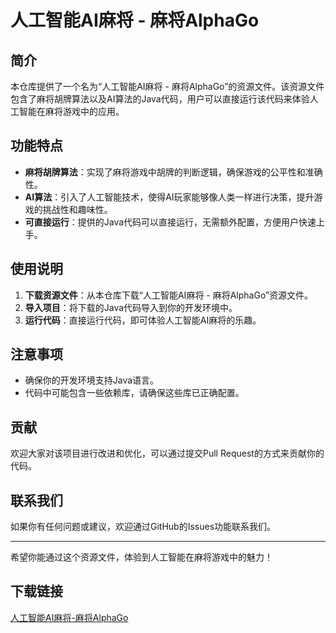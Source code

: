 # 人工智能AI麻将 - 麻将AlphaGo

## 简介

本仓库提供了一个名为“人工智能AI麻将 - 麻将AlphaGo”的资源文件。该资源文件包含了麻将胡牌算法以及AI算法的Java代码，用户可以直接运行该代码来体验人工智能在麻将游戏中的应用。

## 功能特点

- **麻将胡牌算法**：实现了麻将游戏中胡牌的判断逻辑，确保游戏的公平性和准确性。
- **AI算法**：引入了人工智能技术，使得AI玩家能够像人类一样进行决策，提升游戏的挑战性和趣味性。
- **可直接运行**：提供的Java代码可以直接运行，无需额外配置，方便用户快速上手。

## 使用说明

1. **下载资源文件**：从本仓库下载“人工智能AI麻将 - 麻将AlphaGo”资源文件。
2. **导入项目**：将下载的Java代码导入到你的开发环境中。
3. **运行代码**：直接运行代码，即可体验人工智能AI麻将的乐趣。

## 注意事项

- 确保你的开发环境支持Java语言。
- 代码中可能包含一些依赖库，请确保这些库已正确配置。

## 贡献

欢迎大家对该项目进行改进和优化，可以通过提交Pull Request的方式来贡献你的代码。

## 联系我们

如果你有任何问题或建议，欢迎通过GitHub的Issues功能联系我们。

---

希望你能通过这个资源文件，体验到人工智能在麻将游戏中的魅力！

## 下载链接

[人工智能AI麻将-麻将AlphaGo](https://pan.quark.cn/s/65ff5315fa98)